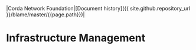 |Corda Network Foundation|[Document history]({{ site.github.repository_url }}/blame/master/{{page.path}})|

Infrastructure Management
=========================